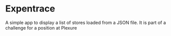 # Expentrace
A simple app to display a list of stores loaded from a JSON file. It is part of a challenge for a position at Plexure
